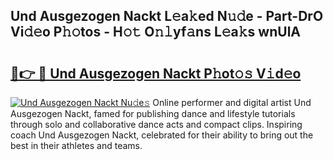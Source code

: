## Und Ausgezogen Nackt L𝚎a𝚔ed N𝚞𝚍e - Part-DrO Vi𝚍𝚎o P𝚑𝚘tos - H𝚘𝚝 O𝚗𝚕yf𝚊ns L𝚎a𝚔s wnUlA

# <h2><a href="http://kf8g07.oniu.top/?m=Und+Ausgezogen+Nackt">🔗👉 🔴 Und Ausgezogen Nackt P𝚑ot𝚘𝚜 V𝚒d𝚎o</a></h2>

[![Und Ausgezogen Nackt Nu𝚍e𝚜](https://i.imgur.com/0qMVB7G.gif)](http://kf8g07.oniu.top/?m=Und+Ausgezogen+Nackt)
Online performer and digital artist Und Ausgezogen Nackt, famed for publishing dance and lifestyle tutorials through solo and collaborative dance acts and compact clips. Inspiring coach Und Ausgezogen Nackt, celebrated for their ability to bring out the best in their athletes and teams.  
